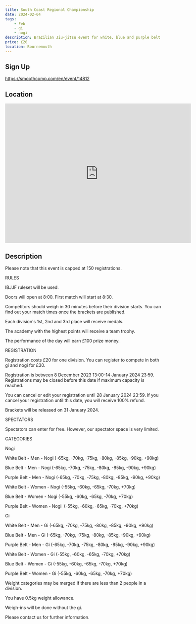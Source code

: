 ```yaml
---
title: South Coast Regional Championship
date: 2024-02-04
tags:
    - Feb
    - gi 
    - nogi 
description: Brazilian Jiu-jitsu event for white, blue and purple belt competitors from all UK academies
price: £20
location: Bournemouth
---
```

## Sign Up
https://smoothcomp.com/en/event/14812

## Location
<iframe src="https://www.google.com/maps/embed?pb=!1m18!1m12!1m3!1d12345.6789!2d-1.9246260!3d50.7573184!2m3!1f0!2f0!3f0!3m2!1i1024!2i768!4f13.1!3m3!1m2!1s0x0%3A0x0!2z50.7573184!5e0!3m2!1sen!2sus!4v1234567890" width="600" height="450" style="border:0;" allowfullscreen="" loading="lazy"></iframe>

## Description
Please note that this event is capped at 150 registrations.


RULES


IBJJF ruleset will be used.


Doors will open at 8:00. First match will start at 8:30.


Competitors should weigh in 30 minutes before their division starts. You can find out your match times once the brackets are published.


Each division's 1st, 2nd and 3rd place will receive medals.


The academy with the highest points will receive a team trophy.


The performance of the day will earn £100 prize money.


REGISTRATION


Registration costs £20 for one division. You can register to compete in both gi and nogi for £30.


Registration is between 8 December 2023 13:00-14 January 2024 23:59. Registrations may be closed before this date if maximum capacity is reached.


You can cancel or edit your registration until 28 January 2024 23:59. If you cancel your registration until this date, you will receive 100% refund.


Brackets will be released on 31 January 2024.


SPECTATORS


Spectators can enter for free. However, our spectator space is very limited. 


CATEGORIES


Nogi


White Belt - Men - Nogi (-65kg, -70kg, -75kg, -80kg, -85kg, -90kg, +90kg)


Blue Belt - Men - Nogi (-65kg, -70kg, -75kg, -80kg, -85kg, -90kg, +90kg)


Purple Belt - Men - Nogi (-65kg, -70kg, -75kg, -80kg, -85kg, -90kg, +90kg)


White Belt - Women - Nogi (-55kg, -60kg, -65kg, -70kg, +70kg)


Blue Belt - Women - Nogi (-55kg, -60kg, -65kg, -70kg, +70kg)


Purple Belt - Women - Nogi  (-55kg, -60kg, -65kg, -70kg, +70kg)


Gi


White Belt - Men - Gi (-65kg, -70kg, -75kg, -80kg, -85kg, -90kg, +90kg)


Blue Belt - Men - Gi (-65kg, -70kg, -75kg, -80kg, -85kg, -90kg, +90kg)


Purple Belt - Men - Gi (-65kg, -70kg, -75kg, -80kg, -85kg, -90kg, +90kg)


White Belt - Women - Gi (-55kg, -60kg, -65kg, -70kg, +70kg)


Blue Belt - Women - Gi (-55kg, -60kg, -65kg, -70kg, +70kg)


Purple Belt - Women - Gi (-55kg, -60kg, -65kg, -70kg, +70kg)


Weight categories may be merged if there are less than 2 people in a division.


You have 0.5kg weight allowance.


Weigh-ins will be done without the gi.


Please contact us for further information.